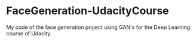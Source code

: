 # FaceGeneration-UdacityCourse
My code of the face generation project using GAN's for the Deep Learning course of Udacity.
